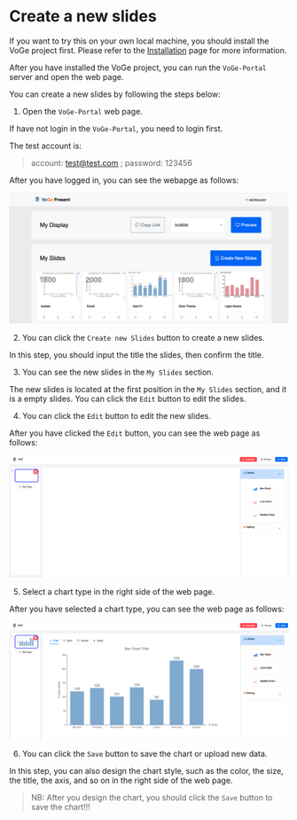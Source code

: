 # Create a new slides

If you want to try this on your own local machine, you should install the VoGe project first. Please refer to the [Installation](./Installation.md) page for more information.

After you have installed the VoGe project, you can run the `VoGe-Portal` server and open the web page.

You can create a new slides by following the steps below:

1. Open the `VoGe-Portal` web page.

If have not login in the `VoGe-Portal`, you need to login first.

The test account is:
> account: test@test.com ; password: 123456

After you have logged in, you can see the webapge as follows:

![alt text](./portal-home.png)

2. You can click the `Create new Slides` button to create a new slides.

In this step, you should input the title the slides, then confirm the title.

3. You can see the new slides in the `My Slides` section.

The new slides is located at the first position in the `My Slides` section, and it is a empty slides. You can click the `Edit` button to edit the slides.

4. You can click the `Edit` button to edit the new slides.

After you have clicked the `Edit` button, you can see the web page as follows:

![alt text](./portal-chart-design.png)

5. Select a chart type in the right side of the web page.

After you have selected a chart type, you can see the web page as follows:

![alt text](./design-chart.png)

6. You can click the `Save` button to save the chart or upload new data.

In this step, you can also design the chart style, such as the color, the size, the title, the axis, and so on in the right side of the web page.

> NB: After you design the chart, you should click the `Save` button to save the chart!!!
